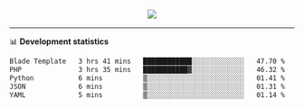 <h3 align="center">
  <a href="https://github.com/hwalker928">
      <img src="https://github-profile-trophy.vercel.app/?username=hwalker928&no-bg=true&no-frame=true">
  </a>
</h3>


<hr>

📊 **Development statistics**

<!--START_SECTION:waka-->

```txt
Blade Template   3 hrs 41 mins   ████████████░░░░░░░░░░░░░   47.70 %
PHP              3 hrs 35 mins   ███████████▓░░░░░░░░░░░░░   46.32 %
Python           6 mins          ▒░░░░░░░░░░░░░░░░░░░░░░░░   01.41 %
JSON             6 mins          ▒░░░░░░░░░░░░░░░░░░░░░░░░   01.31 %
YAML             5 mins          ▒░░░░░░░░░░░░░░░░░░░░░░░░   01.14 %
```

<!--END_SECTION:waka-->
